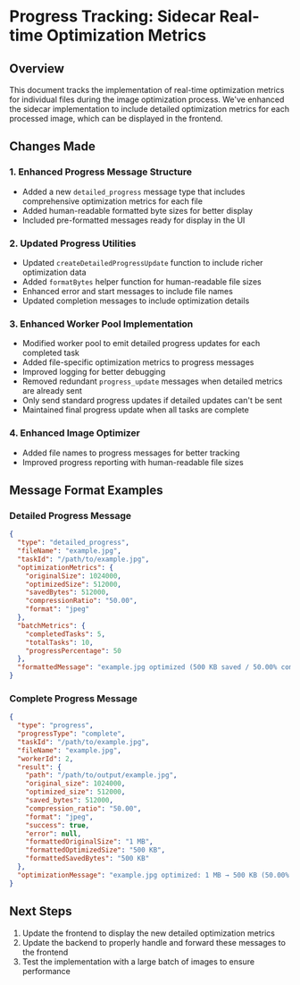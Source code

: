 # Progress Tracking: Sidecar Real-time Optimization Metrics

## Overview
This document tracks the implementation of real-time optimization metrics for individual files during the image optimization process. We've enhanced the sidecar implementation to include detailed optimization metrics for each processed image, which can be displayed in the frontend.

## Changes Made

### 1. Enhanced Progress Message Structure
- Added a new `detailed_progress` message type that includes comprehensive optimization metrics for each file
- Added human-readable formatted byte sizes for better display
- Included pre-formatted messages ready for display in the UI

### 2. Updated Progress Utilities
- Updated `createDetailedProgressUpdate` function to include richer optimization data
- Added `formatBytes` helper function for human-readable file sizes
- Enhanced error and start messages to include file names
- Updated completion messages to include optimization details

### 3. Enhanced Worker Pool Implementation
- Modified worker pool to emit detailed progress updates for each completed task
- Added file-specific optimization metrics to progress messages
- Improved logging for better debugging
- Removed redundant `progress_update` messages when detailed metrics are already sent
- Only send standard progress updates if detailed updates can't be sent
- Maintained final progress update when all tasks are complete

### 4. Enhanced Image Optimizer
- Added file names to progress messages for better tracking
- Improved progress reporting with human-readable file sizes

## Message Format Examples

### Detailed Progress Message
```json
{
  "type": "detailed_progress",
  "fileName": "example.jpg",
  "taskId": "/path/to/example.jpg",
  "optimizationMetrics": {
    "originalSize": 1024000,
    "optimizedSize": 512000,
    "savedBytes": 512000,
    "compressionRatio": "50.00",
    "format": "jpeg"
  },
  "batchMetrics": {
    "completedTasks": 5,
    "totalTasks": 10,
    "progressPercentage": 50
  },
  "formattedMessage": "example.jpg optimized (500 KB saved / 50.00% compression) - Progress: 50% (5/10)"
}
```

### Complete Progress Message
```json
{
  "type": "progress",
  "progressType": "complete",
  "taskId": "/path/to/example.jpg",
  "fileName": "example.jpg",
  "workerId": 2,
  "result": {
    "path": "/path/to/output/example.jpg",
    "original_size": 1024000,
    "optimized_size": 512000,
    "saved_bytes": 512000,
    "compression_ratio": "50.00",
    "format": "jpeg",
    "success": true,
    "error": null,
    "formattedOriginalSize": "1 MB",
    "formattedOptimizedSize": "500 KB",
    "formattedSavedBytes": "500 KB"
  },
  "optimizationMessage": "example.jpg optimized: 1 MB → 500 KB (50.00% reduction)"
}
```

## Next Steps
1. Update the frontend to display the new detailed optimization metrics
2. Update the backend to properly handle and forward these messages to the frontend
3. Test the implementation with a large batch of images to ensure performance 